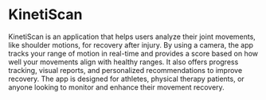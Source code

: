 # KinetiScan

KinetiScan is an application that helps users analyze their joint movements, like shoulder motions, for recovery after injury. 
By using a camera, the app tracks your range of motion in real-time and provides a score based on how well your movements align with healthy ranges. 
It also offers progress tracking, visual reports, and personalized recommendations to improve recovery. 
The app is designed for athletes, physical therapy patients, or anyone looking to monitor and enhance their movement recovery.